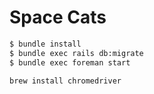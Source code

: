 # Space Cats

```sh
$ bundle install
$ bundle exec rails db:migrate
$ bundle exec foreman start
```

```sh
brew install chromedriver
```
